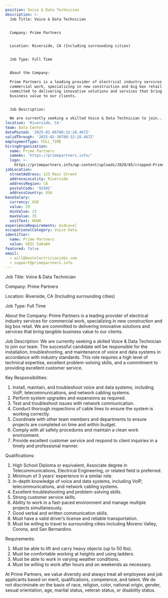```yaml
---
position: Voice & Data Technician
description: >-
  Job Title: Voice & Data Technician


  Company: Prime Partners


  Location: Riverside, CA (Including surrounding cities)


  Job Type: Full Time


  About the Company:

  Prime Partners is a leading provider of electrical industry services for
  commercial work, specializing in new construction and big box retail. We are
  committed to delivering innovative solutions and services that bring tangible
  business value to our clients.


  Job Description:

  We are currently seeking a skilled Voice & Data Technician to join...
location: 'Riverside, CA'
team: Data Center
datePosted: '2025-01-06T08:32:28.467Z'
validThrough: '2025-02-10T08:32:28.467Z'
employmentType: FULL_TIME
hiringOrganization:
  name: Prime Partners
  sameAs: 'https://primepartners.info/'
  logo: >-
    https://primepartners.info/wp-content/uploads/2020/05/cropped-Prime-Partners-Logo-NO-BG-1-1.png
jobLocation:
  streetAddress: 123 Main Street
  addressLocality: Riverside
  addressRegion: CA
  postalCode: '92501'
  addressCountry: USA
baseSalary:
  currency: USD
  value: 29
  minValue: 23
  maxValue: 35
  unitText: HOUR
experienceRequirements: midLevel
occupationalCategory: Voice Data
identifier:
  name: Prime Partners
  value: VOIC-5a6a84
featured: false
email:
  - will@bestelectricianjobs.com
  - support@primepartners.info
---
```




Job Title: Voice & Data Technician

Company: Prime Partners

Location: Riverside, CA (Including surrounding cities)

Job Type: Full Time

About the Company:
Prime Partners is a leading provider of electrical industry services for commercial work, specializing in new construction and big box retail. We are committed to delivering innovative solutions and services that bring tangible business value to our clients.

Job Description:
We are currently seeking a skilled Voice & Data Technician to join our team. The successful candidate will be responsible for the installation, troubleshooting, and maintenance of voice and data systems in accordance with industry standards. This role requires a high level of technical expertise, excellent problem-solving skills, and a commitment to providing excellent customer service.

Key Responsibilities:

1. Install, maintain, and troubleshoot voice and data systems, including VoIP, telecommunications, and network cabling systems.
2. Perform system upgrades and expansions as required.
3. Test and troubleshoot issues with network communication.
4. Conduct thorough inspections of cable lines to ensure the system is working correctly.
5. Coordinate with other team members and departments to ensure projects are completed on time and within budget.
6. Comply with all safety procedures and maintain a clean work environment.
7. Provide excellent customer service and respond to client inquiries in a timely and professional manner.

Qualifications:
1. High School Diploma or equivalent, Associate degree in Telecommunications, Electrical Engineering, or related field is preferred.
2. Minimum of 3 years’ experience in a similar role.
3. In-depth knowledge of voice and data systems, including VoIP, telecommunications, and network cabling systems.
4. Excellent troubleshooting and problem-solving skills.
5. Strong customer service skills.
6. Ability to work in a fast-paced environment and manage multiple projects simultaneously.
7. Good verbal and written communication skills.
8. Must have a valid driver’s license and reliable transportation.
9. Must be willing to travel to surrounding cities including Moreno Valley, Corona, and San Bernardino.

Requirements:
1. Must be able to lift and carry heavy objects (up to 50 lbs).
2. Must be comfortable working at heights and using ladders.
3. Must be able to work in varying weather conditions.
4. Must be willing to work after hours and on weekends as necessary.

At Prime Partners, we value diversity and always treat all employees and job applicants based on merit, qualifications, competence, and talent. We do not discriminate on the basis of race, religion, color, national origin, gender, sexual orientation, age, marital status, veteran status, or disability status.
